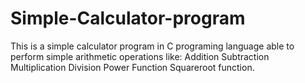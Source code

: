 # Simple-Calculator-program
  This is a simple calculator program in C programing language able to perform simple arithmetic operations
  like:
      Addition
      Subtraction
      Multiplication
      Division
      Power Function
      Squareroot function.
